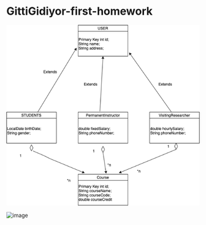 # GittiGidiyor-first-homework

![alt text](https://github.com/113-GittiGidiyor-Java-Spring-Bootcamp/first-homework-ahmetgltkn/blob/master/images/Untitled%20Diagram.png)

![image](https://user-images.githubusercontent.com/58683636/128666979-67858095-80ee-4da3-a416-97e387f82ca4.png)

